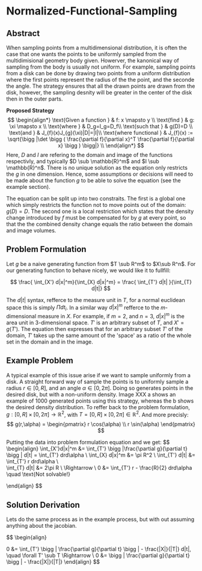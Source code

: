 # Normalized-Functional-Sampling

## Abstract 
When sampling points from a multidimensional distribution, it is often the case that one wants the points to be uniformly sampled from the multidimisional geometry body given. Howerver, the kanonical way of sampling from the body is usually not uniform. For example, sampling points from a disk can be done by drawing two points from a uniform distribution where the first points represent the radius of the the point, and the seconde the angle. The strategy ensures that all the drawn points are drawn from the disk, however, the sampling desnity will be greater in the center of the disk then in the outer parts.

**Proposed Strategy** 
$$
\begin{align*}
    \text{Given a function } & f: x \mapsto y \\
    \text{find } & g: \xi \mapsto x \\
    \text{where } & D_g=I_g=D_f\\
    \text{such that } & g(D)=D \\
    \text{and } & J_{f}(x)J_{g}(\xi)|D|=|I|\\
    \text{where functional } & J_{f}(x) := \sqrt{\bigg |\det \bigg ( \frac{\partial f}{\partial x}^T \frac{\partial f}{\partial x} \bigg ) \bigg|}  \\
\end{align*}
$$
Here, $D$ and $I$ are refering to the domain and image of the functions respectivly, and typically $D \sub \mathbb{R}^m$ and $I \sub \mathbb{R}^n$. 
There is no unique solution as the equation only restricts the $g$ in one dimension. Hence, some assumptions or decisions will need to be made about the function $g$ to be able to solve the equation (see the example section).

The equation can be split up into two constraits. The first is a global one which simply restricts the function not to move points out of the domain: $g(D)=D$. The second one is a local restriction which states that the density change introduced by $f$ must be compensated for by $g$ at every point, so that the the combined density change equals the ratio between the domain and image volumes. 


## Problem Formulation
Let $g$ be a naive generating function from $T \sub R^m$ to $X\sub R^n$. For our generating function to behave nicely, we would like it to fullfill:

$$
   \frac{ \int_{X'} d|x|^m}{\int_{X} d|x|^m}  = \frac{ \int_{T'} d|t| }{\int_{T} d|t|}  
$$

The $d|t|$ syntax, refferce to the measure unit in $T$, for a normal euclidean space this is simply $\Pi dt_i$. In a similar way $d|x|^m$ refferce to the $m$-dimensional measure in $X$. For example, if $m=2$, and $n=3$, $d|x|^m$ is the area unit in 3-dimensional space. $T'$ is an arbitrary subset of $T$, and $X'=g(T')$.
The equation then expresses that for an arbitrary subset $T'$ of the domain, $T'$ takes up the same amount of the 'space' as a ratio of the whole set in the domain and in the image. 

## Example Problem
A typical example of this issue arise if we want to sample uniformly from a disk. A straight forward way of sample the points is to uniformly sample a radius $r \in [0, R]$, and an angle $\alpha \in [0, 2\pi]$. Doing so generates points in the desired disk, but with a non-uniform density. Image XXX a shows an example of 1000 generated points using this strategy, whereas the b shows the desired density distribution. To reffer back to the problem formulation, $g: [0, R] \times [0, 2\pi] \rightarrow \mathbb{R}^2$, with $T= [0, R] \times [0, 2\pi] \in \mathbb{R}^2$. And more precisly:
$$
g(r,\alpha) = 
\begin{pmatrix}
    r \cos(\alpha) \\
    r \sin(\alpha)
\end{pmatrix}
$$

Putting the data into problem formulation equation and we get:
$$
\begin{align}
    \int_{X'}d|x|^m &= \int_{T'} \bigg |\frac{\partial g}{\partial t} \bigg | d|t|   =  \int_{T'}  drd\alpha \\
    \int_{X} d|x|^m &= \pi R^2 \\
    \int_{T'} d|t| &= \int_{T'} r drd\alpha \\  
    \int_{T} d|t| &= 2\pi R \\
    \Rightarrow \\
    0 &= \int_{T'} r - \frac{R}{2} drd\alpha \quad \text{Not solvable!}

\end{align}
$$

## Solution Derivation
Lets do the same process as in the example process, but with out assuming anything about the jacobian.

$$
\begin{align}
    
 0 &= \int_{T'} \bigg | \frac{\partial g}{\partial t} \bigg | - \frac{|X|}{|T|} d|t|, \quad \forall T' \sub T \Rightarrow \\
 0 &= \bigg | \frac{\partial g}{\partial t} \bigg | - \frac{|X|}{|T|}
\end{align}
$$



